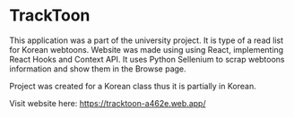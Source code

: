 # TrackToon

This application was a part of the university project. It is type of a read list for Korean webtoons. Website was made using using React, implementing React Hooks and Context API.
It uses Python Sellenium to scrap webtoons information and show them in the Browse page.


Project was created for a Korean class thus it is partially in Korean.

Visit website here: https://tracktoon-a462e.web.app/
